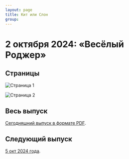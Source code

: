 ```yaml
---
layout: page
title: Кит или Слон
group: 
---
```


# 2 октября 2024: «Весёлый Роджер»

## Страницы

![Страница 1](https://www.dropbox.com/scl/fi/9hfc79422ypjk2m6obeuk/2024-10-02-page001.jpg?rlkey=1y3qx4n7q8ay464l2tkhmcwfu&raw=1)

![Страница 2](https://www.dropbox.com/scl/fi/xhycqu5uf3f6iia9ivw3q/2024-10-02-page002.jpg?rlkey=m01s1njc0gfcga7u4xmshy4d7&raw=1)

## Весь выпуск

[Сегодняшний выпуск в формате PDF](https://www.dropbox.com/scl/fi/qgzfqyv7kiww2n2w0qbig/2024-10-02.pdf?rlkey=sf5jqyu3ptpatw6ip3lj5miqo&raw=1). 

## Следующий выпуск

[5 окт 2024 года](https://kitilislon.github.io/2024-10-05).

